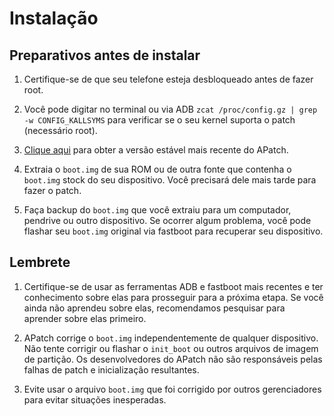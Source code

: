 # Instalação

## Preparativos antes de instalar

1. Certifique-se de que seu telefone esteja desbloqueado antes de fazer root.

2. Você pode digitar no terminal ou via ADB `zcat /proc/config.gz | grep -w CONFIG_KALLSYMS` para verificar se o seu kernel suporta o patch (necessário root).

3. [Clique aqui](https://github.com/bmax121/APatch/releases) para obter a versão estável mais recente do APatch.

4. Extraia o `boot.img` de sua ROM ou de outra fonte que contenha o `boot.img` stock do seu dispositivo. Você precisará dele mais tarde para fazer o patch.

5. Faça backup do `boot.img` que você extraiu para um computador, pendrive ou outro dispositivo. Se ocorrer algum problema, você pode flashar seu `boot.img` original via fastboot para recuperar seu dispositivo.

## Lembrete

1. Certifique-se de usar as ferramentas ADB e fastboot mais recentes e ter conhecimento sobre elas para prosseguir para a próxima etapa. Se você ainda não aprendeu sobre elas, recomendamos pesquisar para aprender sobre elas primeiro.

2. APatch corrige o `boot.img` independentemente de qualquer dispositivo. Não tente corrigir ou flashar o `init_boot` ou outros arquivos de imagem de partição. Os desenvolvedores do APatch não são responsáveis ​​pelas falhas de patch e inicialização resultantes.

3. Evite usar o arquivo `boot.img` que foi corrigido por outros gerenciadores para evitar situações inesperadas.
